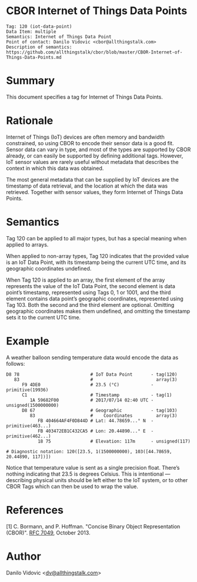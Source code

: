 # CBOR Internet of Things Data Points

    Tag: 120 (iot-data-point)
    Data Item: multiple
    Semantics: Internet of Things Data Point
    Point of contact: Danilo Vidovic <cbor@allthingstalk.com>
    Description of semantics: https://github.com/allthingstalk/cbor/blob/master/CBOR-Internet-of-Things-Data-Points.md

# Summary

This document specifies a tag for Internet of Things Data Points.

# Rationale

Internet of Things (IoT) devices are often memory and bandwidth constrained, so using CBOR to encode their sensor data is a good fit. Sensor data can vary in type, and most of the types are supported by CBOR already, or can easily be supported by defining additional tags. However, IoT sensor values are rarely useful without metadata that describes the context in which this data was obtained.

The most general metadata that can be supplied by IoT devices are the timestamp of data retrieval, and the location at which the data was retrieved. Together with sensor values, they form Internet of Things Data Points.

# Semantics

Tag 120 can be applied to all major types, but has a special meaning when applied to arrays.

When applied to non-array types, Tag 120 indicates that the provided value is an IoT Data Point, with its timestamp being the current UTC time, and its geographic coordinates undefined.

When Tag 120 is applied to an array, the first element of the array represents the value of the IoT Data Point, the second element is data point’s timestamp, represented using Tags 0, 1 or 1001, and the third element contains data point’s geographic coordinates, represented using Tag 103. Both the second and the third element are optional. Omitting geographic coordinates makes them undefined, and omitting the timestamp sets it to the current UTC time.

# Example

A weather balloon sending temperature data would encode the data as follows:


    D8 78                           # IoT Data Point       - tag(120)
       83                           #                        array(3)
          F9 4DE0                   # 23.5 (°C)            - primitive(19936)
          C1                        # Timestamp            - tag(1)
             1A 59682F00            # 2017/07/14 02:40 UTC - unsigned(1500000000)
          D8 67                     # Geographic           - tag(103)
             83                     #    Coordinates         array(3)
                FB 404664AF4F0D844D # Lat: 44.78659...° N  - primitive(463...)
                FB 403472EB1C432CA5 # Lon: 20.44890...° E  - primitive(462...)
                18 75               # Elevation: 117m      - unsigned(117)

    # Diagnostic notation: 120([23.5, 1(1500000000), 103([44.78659, 20.44890, 117])])

Notice that temperature value is sent as a single precision float. There’s nothing indicating that 23.5 is degrees Celsius. This is intentional — describing physical units should be left either to the IoT system, or to other CBOR Tags which can then be used to wrap the value.

# References

[1] C. Bormann, and P. Hoffman. "Concise Binary Object Representation (CBOR)". [RFC 7049](https://tools.ietf.org/html/rfc7049), October 2013.

# Author

Danilo Vidovic <[dv@allthingstalk.com](mailto:dv@allthingstalk.com)>
